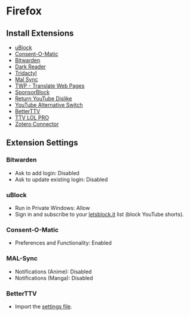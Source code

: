 # Firefox

## Install Extensions

- [uBlock](https://addons.mozilla.org/en-US/firefox/addon/ublock-origin)
- [Consent-O-Matic](https://addons.mozilla.org/en-US/firefox/addon/consent-o-matic)
- [Bitwarden](https://addons.mozilla.org/en-US/firefox/addon/bitwarden-password-manager)
- [Dark Reader](https://addons.mozilla.org/en-US/firefox/addon/darkreader)
- [Tridactyl](https://addons.mozilla.org/en-US/firefox/addon/tridactyl-vim/)
- [Mal Sync](https://addons.mozilla.org/en-US/firefox/addon/mal-sync)
- [TWP - Translate Web Pages](https://addons.mozilla.org/en-US/firefox/addon/traduzir-paginas-web)
- [SponsorBlock](https://addons.mozilla.org/en-US/firefox/addon/sponsorblock)
- [Return YouTube Dislike](https://addons.mozilla.org/en-US/firefox/addon/return-youtube-dislikes/)
- [YouTube Alternative Switch](https://addons.mozilla.org/en-US/firefox/addon/youtube-alternative-switch/)
- [BetterTTV](https://addons.mozilla.org/en-US/firefox/addon/betterttv)
- [TTV LOL PRO](https://addons.mozilla.org/en-US/firefox/addon/ttv-lol-pro/)
- [Zotero Connector](https://www.zotero.org/download/connectors)

## Extension Settings

### Bitwarden

- Ask to add login: Disabled
- Ask to update existing login: Disabled

### uBlock

- Run in Private Windows: Allow
- Sign in and subscribe to your [letsblock.it](https://letsblock.it/help/use-list) list (block YouTube shorts).

### Consent-O-Matic

- Preferences and Functionality: Enabled

### MAL-Sync

- Notifications (Anime): Disabled
- Notifications (Manga): Disabled

### BetterTTV

- Import the [settings file](./bttv_settings.backup).
